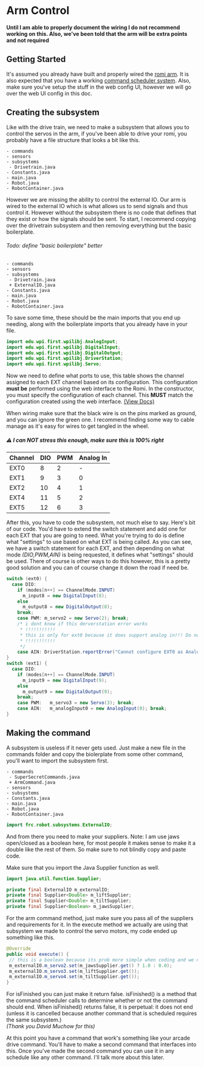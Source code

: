 # Arm Control

**Until I am able to properly document the wiring I do not recommend working on this. Also, we've been told that the arm will be extra points and not required**
## Getting Started

It's assumed you already have built and properly wired the [romi arm](https://www.pololu.com/docs/0J76/1). It is also expected that you have a working [command scheduler system](https://github.com/camden-git/romi-docs/blob/main/command-scheduler.md). Also, make sure you've setup the stuff in the web config UI, however we will go over the web UI config in this doc.

## Creating the subsystem

Like with the drive train, we need to make a subsystem that allows you to control the servos in the arm, if you've been able to drive your romi, you probably have a file structure that looks a bit like this.

```
- commands
- sensors
- subsystems
 - Drivetrain.java
- Constants.java
- main.java
- Robot.java
- RobotContainer.java
```

However we are missing the ability to control the external IO. Our arm is wired to the external IO which is what allows us to send signals and thus control it. However without the subsystem there is no code that defines that they exist or how the signals should be sent. To start, I recommend copying over the drivetrain subsystem and then removing everything but the basic boilerplate.

###### *Todo: define "basic boilerplate" better*

```
- commands
- sensors
- subsystems
 - Drivetrain.java
 + ExternalIO.java
- Constants.java
- main.java
- Robot.java
- RobotContainer.java
```

To save some time, these should be the main imports that you end up needing, along with the boilerplate imports that you already have in your file.

```java
import edu.wpi.first.wpilibj.AnalogInput;
import edu.wpi.first.wpilibj.DigitalInput;
import edu.wpi.first.wpilibj.DigitalOutput;
import edu.wpi.first.wpilibj.DriverStation;
import edu.wpi.first.wpilibj.Servo;
```

Now we need to define what ports to use, this table shows the channel assigned to each EXT channel based on its configuration. This configuration **must be** performed using the web interface to the Romi. In the constructor, you must specify the configuration of each channel. This **MUST** match the configuration created using the web interface. [(View Docs)](https://docs.wpilib.org/en/stable/docs/romi-robot/web-ui.html)

When wiring make sure that the black wire is on the pins marked as ground, and you can ignore the green one. I recommend finding some way to cable manage as it's easy for wires to get tangled in the wheel.

##### ⚠️ I can NOT stress this enough, make sure this is 100% right

|Channel|DIO| PWM |Analog In|
|--|--|--|--|
| EXT0 |8|2|-|
|EXT1|9|3|0|
|EXT2|10|4|1|
|EXT4|11|5|2|
|EXT5|12|6|3|

After this, you have to code the subsystem, not much else to say. Here's bit of our code. You'd have to extend the switch statement and add one for each EXT that you are going to need. What you're trying to do is define what "settings" to use based on what EXT is being called. As you can see, we have a switch statement for each EXT, and then depending on what mode *(DIO,PWM,AIN)* is being requested, it defines what "settings" should be used. There of course is other ways to do this however, this is a pretty good solution and you can of course change it down the road if need be.

```java
switch (ext0) {
  case DIO:
    if (modes[n++] == ChannelMode.INPUT)
      m_input8 = new DigitalInput(8);
    else
      m_output8 = new DigitalOutput(8);
    break;
    case PWM: m_servo2 = new Servo(2); break;
    /* i dont know if this derverstation error works 
     * !!!!!!!!!!!
     * this is only for ext0 because it does support analog in!!! Do not do this anywhere else!!!
     * !!!!!!!!!!!
     */
    case AIN: DriverStation.reportError("Cannot configure EXT0 as Analog Input", true); break;
}
switch (ext1) {
  case DIO:
    if (modes[n++] == ChannelMode.INPUT)
      m_input9 = new DigitalInput(9);
    else
      m_output9 = new DigitalOutput(9);
    break;
    case PWM:   m_servo3 = new Servo(3); break;
    case AIN:   m_analogInput0 = new AnalogInput(0); break;
}
```

## Making the command

A subsystem is useless if it never gets used. Just make a new file in the commands folder and copy the biolerplate from some other command, you'll want to import the subsystem first.

```
- commands
 - SuperSecretCommands.java
 + ArmCommand.java
- sensors
- subsystems
- Constants.java
- main.java
- Robot.java
- RobotContainer.java
```

```java
import frc.robot.subsystems.ExternalIO;
```

And from there you need to make your suppliers. Note: I am use jaws open/closed as a boolean here, for most people it makes sense to make it a double like the rest of them. So make sure to not blindly copy and paste code.

Make sure that you import the Java Supplier function as well.

```java
import java.util.function.Supplier;
```

```java
private final ExternalIO m_externalIO;
private final Supplier<Double> m_liftSupplier;
private final Supplier<Double> m_tiltSupplier;
private final Supplier<Boolean> m_jawsSupplier;
```

For the arm command method, just make sure you pass all of the suppliers and requirements for it. In the execute method we actually are using that subsystem we made to control the servo motors, my code ended up something like this.

```java
@Override
public void execute() {
 // this is a boolean because its prob more simple when coding and we never need to have it half open or smth
 m_externalIO.m_servo2.set(m_jawsSupplier.get() ? 1.0 : 0.0);
 m_externalIO.m_servo3.set(m_liftSupplier.get());
 m_externalIO.m_servo4.set(m_tiltSupplier.get());
}
```

For isFinished you can just make it return false. isFinished() is a method that the command scheduler calls to determine whether or not the command should end. When isFinished() returns false, it is perpetual: it does not end (unless it is cancelled because another command that is scheduled requires the same subsystem.)\
*(Thank you David Muchow for this)*

At this point you have a command that work's something like your arcade drive command. You'll have to make a second command that interfaces into this. Once you've made the second command you can use it in any schedule like any other command. I'll talk more about this later. 
